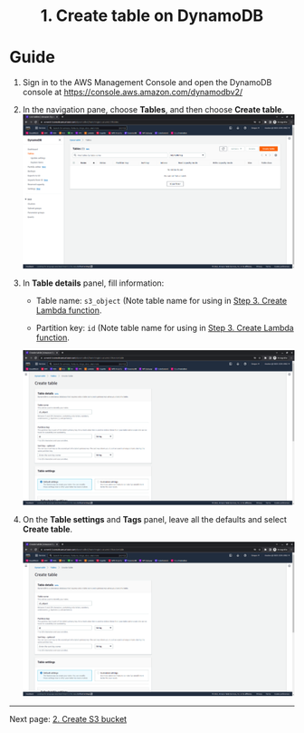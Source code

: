 # <center>1. Create table on DynamoDB</center>

# Guide

1. Sign in to the AWS Management Console and open the DynamoDB console at https://console.aws.amazon.com/dynamodbv2/
2. In the navigation pane, choose **Tables**, and then choose **Create table**.
   ![image](./images/dynamodb-01.png)

3. In **Table details** panel, fill information:

   - Table name: `s3_object` (Note table name for using in [Step 3. Create Lambda function](3-Lambda/README.md).

   - Partition key: `id` (Note table name for using in [Step 3. Create Lambda function](3-Lambda/README.md).

   ![image](./images/dynamodb-02.png)

4. On the **Table settings** and **Tags** panel, leave all the defaults and select **Create table**.

   ![image](./images/dynamodb-02.png)

***
Next page: [2. Create S3 bucket](../2-S3/README.md)
